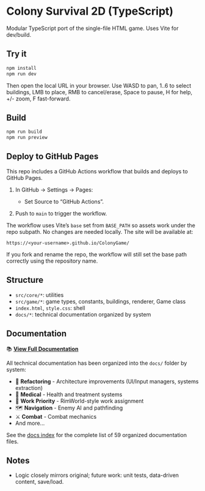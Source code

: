 # Colony Survival 2D (TypeScript)

Modular TypeScript port of the single-file HTML game. Uses Vite for dev/build.

## Try it

```bash
npm install
npm run dev
```

Then open the local URL in your browser. Use WASD to pan, 1..6 to select buildings, LMB to place, RMB to cancel/erase, Space to pause, H for help, +/- zoom, F fast-forward.

## Build

```bash
npm run build
npm run preview
```

## Deploy to GitHub Pages

This repo includes a GitHub Actions workflow that builds and deploys to GitHub Pages.

1) In GitHub → Settings → Pages:
	- Set Source to “GitHub Actions”.

2) Push to `main` to trigger the workflow.

The workflow uses Vite’s `base` set from `BASE_PATH` so assets work under the repo subpath. No changes are needed locally. The site will be available at:

```
https://<your-username>.github.io/ColonyGame/
```

If you fork and rename the repo, the workflow will still set the base path correctly using the repository name.

## Structure

- `src/core/*`: utilities
- `src/game/*`: game types, constants, buildings, renderer, Game class
- `index.html`, `style.css`: shell
- `docs/*`: technical documentation organized by system

## Documentation

📚 **[View Full Documentation](./docs/README.md)**

All technical documentation has been organized into the `docs/` folder by system:
- 🔧 **Refactoring** - Architecture improvements (UI/Input managers, systems extraction)
- 🏥 **Medical** - Health and treatment systems
- 🎯 **Work Priority** - RimWorld-style work assignment
- 🗺️ **Navigation** - Enemy AI and pathfinding
- ⚔️ **Combat** - Combat mechanics
- And more...

See the [docs index](./docs/README.md) for the complete list of 59 organized documentation files.

## Notes

- Logic closely mirrors original; future work: unit tests, data-driven content, save/load.
